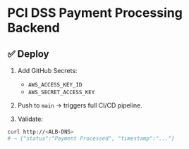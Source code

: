 # PCI DSS Payment Processing Backend

## ✅ Deploy

1. Add GitHub Secrets:
   - `AWS_ACCESS_KEY_ID`
   - `AWS_SECRET_ACCESS_KEY`

2. Push to `main` → triggers full CI/CD pipeline.

3. Validate:
```bash
curl http://<ALB-DNS>
# → {"status":"Payment Processed", "timestamp":"..."}
